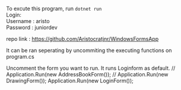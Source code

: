 To excute this program, run <code>dotnet run</code><br>
Login:<br>
Username : aristo<br>
Password : juniordev<br>

repo link : https://github.com/Aristocratjnr/WindowsFormsApp

It can be ran seperating by uncommiting the executing functions on program.cs <br>

Uncomment the form you want to run. It runs Loginform as default.
// Application.Run(new AddressBookForm());
// Application.Run(new DrawingForm());
Application.Run(new LoginForm());
    